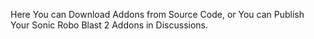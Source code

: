 Here You can Download Addons from Source Code,
or You can Publish Your Sonic Robo Blast 2 Addons in Discussions.

